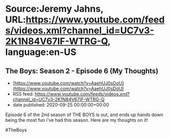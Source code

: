 # Source:Jeremy Jahns, URL:https://www.youtube.com/feeds/videos.xml?channel_id=UC7v3-2K1N84V67IF-WTRG-Q, language:en-US

## The Boys: Season 2 - Episode 6 (My Thoughts)
 - [https://www.youtube.com/watch?v=AaehUJ0sDoU](https://www.youtube.com/watch?v=AaehUJ0sDoU)
 - RSS feed: https://www.youtube.com/feeds/videos.xml?channel_id=UC7v3-2K1N84V67IF-WTRG-Q
 - date published: 2020-09-25 00:00:00+00:00

Episode 6 of the 2nd season of THE BOYS is out, and ends up hands down being the most fun i've had this season. Here are my thoughts on it!

#TheBoys

